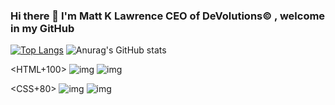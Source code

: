 ### Hi there 👋 I'm Matt K Lawrence CEO of DeVolutions© , welcome in my GitHub


[![Top Langs](https://github-readme-stats.vercel.app/api/top-langs/?username=MattKLawrence)](https://github.com/anuraghazra/github-readme-stats)
![Anurag's GitHub stats](https://github-readme-stats.vercel.app/api?username=MattKLawrence&show_icons=true&theme=radical)



<HTML+100>
![img](https://i.imgur.com/E1kFSG4.png)
![img](https://i.imgur.com/lGP8jOk.png)

<CSS+80>
![img](https://i.imgur.com/N09BKon.png)
![img](https://i.imgur.com/u2kHvaY.png)

